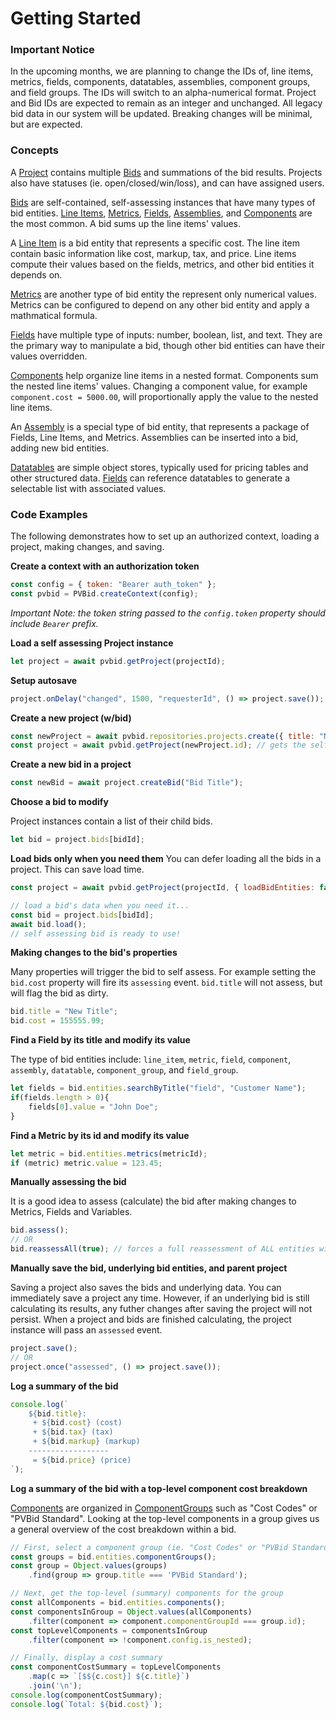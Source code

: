 # Getting Started

### Important Notice
In the upcoming months, we are planning to change the IDs of, line items, metrics, fields, components, datatables, assemblies, component groups, and field groups. The IDs will switch to an alpha-numerical format. Project and Bid IDs are expected to remain as an integer and unchanged. All legacy bid data in our system will be updated. Breaking changes will be minimal, but are expected.

### Concepts
A [Project] contains multiple [Bids] and summations of the bid results. Projects also have statuses (ie. open/closed/win/loss), and can have assigned users.

[Bids] are self-contained, self-assessing instances that have many types of bid entities. [Line Items], [Metrics], [Fields], [Assemblies], and [Components] are the most common. A bid sums up the line items' values.

A [Line Item] is a bid entity that represents a specific cost. The line item contain basic information like cost, markup, tax, and price. Line items compute their values based on the fields, metrics, and other bid entities it depends on.

[Metrics] are another type of bid entity the represent only numerical values. Metrics can be configured to depend on any other bid entity and apply a mathmatical formula.

[Fields] have multiple type of inputs: number, boolean, list, and text. They are the primary way to manipulate a bid, though other bid entities can have their values overridden.

[Components] help organize line items in a nested format.  Components sum the nested line items' values. Changing a component value, for example `component.cost = 5000.00`, will proportionally apply the value to the nested line items.

An [Assembly] is a special type of bid entity, that represents a package of Fields, Line Items, and Metrics. Assemblies can be inserted into a bid, adding new bid entities.

[Datatables] are simple object stores, typically used for pricing tables and other structured data.  [Fields] can reference datatables to generate a selectable list with associated values.


### Code Examples
The following demonstrates how to set up an authorized context, loading a project, making changes, and saving.

**Create a context with an authorization token**
```javascript
const config = { token: "Bearer auth_token" };
const pvbid = PVBid.createContext(config);
```

*Important Note: the token string passed to the `config.token` property should include `Bearer` prefix.*

**Load a self assessing Project instance**
```javascript 
let project = await pvbid.getProject(projectId);
```
**Setup autosave**
```javascript
project.onDelay("changed", 1500, "requesterId", () => project.save());
```

**Create a new project (w/bid)**
```javascript
const newProject = await pvbid.repositories.projects.create({ title: "New Project" }); // initializes the new project
const project = await pvbid.getProject(newProject.id); // gets the self assessing project instance
```

**Create a new bid in a project**
```javascript
const newBid = await project.createBid("Bid Title");
```

**Choose a bid to modify**

Project instances contain a list of their child bids.
```javascript 
let bid = project.bids[bidId];
```

**Load bids only when you need them**
You can defer loading all the bids in a project. This can save load time.
```javascript
const project = await pvbid.getProject(projectId, { loadBidEntities: false });

// load a bid's data when you need it...
const bid = project.bids[bidId];
await bid.load();
// self assessing bid is ready to use!
```

**Making changes to the bid's properties**

Many properties will trigger the bid to self assess. For example setting the `bid.cost` property will fire its `assessing` event.  `bid.title` will not assess, but will flag the bid as dirty.
```javascript 
bid.title = "New Title";
bid.cost = 155555.99;
```
**Find a Field by its title and modify its value**

The type of bid entities include: `line_item`, `metric`, `field`, `component`, `assembly`, `datatable`, `component_group`, and `field_group`.
```javascript 
let fields = bid.entities.searchByTitle("field", "Customer Name");
if(fields.length > 0){
    fields[0].value = "John Doe";
}
``` 
**Find a Metric by its id and modify its value**
```javascript 
let metric = bid.entities.metrics(metricId);
if (metric) metric.value = 123.45;
```
**Manually assessing the bid**

It is a good idea to assess (calculate) the bid after making changes to Metrics, Fields and Variables.
``` javascript
bid.assess();
// OR
bid.reassessAll(true); // forces a full reassessment of ALL entities within the bid
```
**Manually save the bid, underlying bid entities, and parent project**

Saving a project also saves the bids and underlying data. You can immediately save a project any time. However, if an underlying bid is still calculating its results, any futher changes after saving the project will not persist. When a project and bids are finished calculating, the project instance will pass an `assessed` event.
```javascript 
project.save();
// OR
project.once("assessed", () => project.save());
```
**Log a summary of the bid**

``` javascript
console.log(`
    ${bid.title}:
     + ${bid.cost} (cost)
     + ${bid.tax} (tax)
     + ${bid.markup} (markup)
    ------------------
     = ${bid.price} (price)
`);
```
**Log a summary of the bid with a top-level component cost breakdown**

[Components] are organized in [ComponentGroups] such as "Cost Codes" or "PVBid Standard". Looking at the top-level components in a group gives us a general overview of the cost breakdown within a bid.
``` javascript
// First, select a component group (ie. "Cost Codes" or "PVBid Standard")
const groups = bid.entities.componentGroups();
const group = Object.values(groups)
    .find(group => group.title === 'PVBid Standard');

// Next, get the top-level (summary) components for the group
const allComponents = bid.entities.components();
const componentsInGroup = Object.values(allComponents)
    .filter(component => component.componentGroupId === group.id);
const topLevelComponents = componentsInGroup
    .filter(component => !component.config.is_nested);

// Finally, display a cost summary
const componentCostSummary = topLevelComponents
    .map(c => `[$${c.cost}] ${c.title}`)
    .join('\n');
console.log(componentCostSummary);
console.log(`Total: ${bid.cost}`);
```


[Bid]: ../class/src/domain/Bid.js~Bid.html
[Bids]: ../class/src/domain/Bid.js~Bid.html
[Fields]: ../class/src/domain/Field.js~Field.html
[Components]: ../class/src/domain/Component.js~Component.html
[ComponentGroups]: ../class/src/domain/ComponentGroup.js~ComponentGroup.html
[Assemblies]: ../class/src/domain/Assembly.js~Assembly.html
[Assembly]: ../class/src/domain/Assembly.js~Assembly.html
[Metrics]: ../class/src/domain/Metric.js~Metric.html
[Line Items]: ../class/src/domain/LineItem.js~LineItem.html
[Line Item]: ../class/src/domain/LineItem.js~LineItem.html
[Datatables]: ../class/src/domain/Datatable.js~Datatable.html
[Project]: ../class/src/domain/Project.js~Project.html